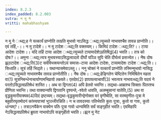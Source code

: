 ```yaml
---
index: 8.2.3
index_padded: 8.2.003
sutra: न मु ने
vritti: mahabhashyam

---
```

 न मु ने ःथ्द्य;ह ने यत्कार्यं प्राप्नोति तत्प्रति मुभावो नाऽसिद्ध ःथ्द्य;त्युच्यते नाभावश्चैव तावन्न प्राप्नोति।। एवं तर्हि,-।। न मु टादेशे।। न मु टादेश ःथ्द्य;ति वक्तव्यम्।। किमिदं टादेश ःथ्द्य;ति?।। टाया आदेशः टादेशः।। यदि तर्हि टाया आदेश ःथ्द्य;त्युच्यते टायामादेशेऽप्रतिषिद्धं(4) भवति।। तत्र को दोषः?।। अमुना ःथ्द्य;त्यत्र मुभावस्याऽसिद्धत्वादतो दीर्घो यञ्ञि सुपि चेति दीर्घत्वं प्रसज्येत।। नैषः दोषः झ्र्ठटादेश ःथ्द्य;ति(3)ट सर्वविभक्त्यन्तोऽयं समासः-टाया आदेशः टादेशः, टायामादेशः टादेश ःथ्द्य;ति।। सिध्यति। सूत्रं तर्हि भिद्यते।। यथान्यासमेवाऽस्तु।। ननु चोक्तं ने यत्कार्यं प्राप्नोति तस्मिन्मुभावो नासिद्ध ःथ्द्य;त्युच्यते नाभावश्चैव तावन्न प्राप्नोतीति।। नैषः दोषः। ःथ्द्य;हेङि्गतेन चेष्टितेन निमिषितेन महता वा(1) सूत्रनिबन्धेनाचार्याणामभिप्रायो लक्ष्यते। एतदेव(2) ज्ञापयत्याचार्यो(3) भवत्यत्र नाभावःथ्द्य;ति यदयं ने परतोऽसिद्धत्वप्रतिषेधं शास्ति।। अथ वा द्विगता(4) अपि हेतवो भवन्ति। तद्यथा-आम्राश्च सिक्ताः पितरश्च प्रीणिता भवन्ति। तथा वाक्यान्यपि द्विगतानि दृश्यन्ते,-श्वेतो धावति, अलम्बुसानां यातेति,(5) अथ वा वृद्धकुमारीवाक्यव(4)दिदं द्रष्टव्यम्। तद्यथा-वृद्धकुमारीन्द्रेणोक्ता वरं वृणीष्वेति, सा वरमवृणीत-पुत्रा मे बहुक्षीरघृतमोदनं कांस्यपात्र्यां भुञ्ञ्जीरन्निति। न च तावदस्याः पतिर्भवति कुतः पुत्राः, कुतो वा गावः, कुतो धान्यम्?।। तत्राऽनयैकेन वाक्येन पतिः पुत्रा गावो धान्यमिति सर्वं सङ्गृहीतं भवति। एवमिहापि नेऽसिद्धत्वप्रतिषेधं ब्रुवता नाभावोऽपि सङ्गृहीतो भवति।।झ्र्न मु नेट 